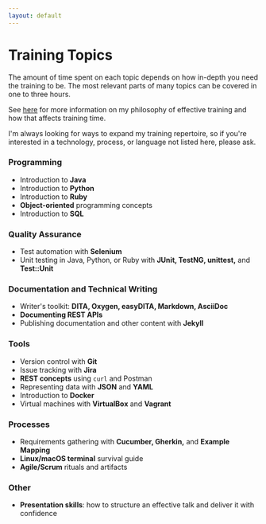 ```yaml
---
layout: default
---
```


# Training Topics

The amount of time spent on each topic depends on how in-depth you need the training to be. The most relevant parts of many topics can be covered in one to three hours. 

See [here](#approach.html) for more information on my philosophy of effective training and how that affects training time.

I'm always looking for ways to expand my training repertoire, so if you're interested in a technology, process, or language not listed here, please ask.

### Programming

+ Introduction to **Java**
+ Introduction to **Python**
+ Introduction to **Ruby**
+ **Object-oriented** programming concepts
+ Introduction to **SQL**

### Quality Assurance

+ Test automation with **Selenium**
+ Unit testing in Java, Python, or Ruby with **JUnit, TestNG, unittest,** and **Test::Unit**

### Documentation and Technical Writing

+ Writer's toolkit: **DITA, Oxygen, easyDITA, Markdown, AsciiDoc**
+ **Documenting REST APIs**
+ Publishing documentation and other content with **Jekyll**

### Tools

+ Version control with **Git**
+ Issue tracking with **Jira**
+ **REST concepts** using `curl` and Postman
+ Representing data with **JSON** and **YAML**
+ Introduction to **Docker**
+ Virtual machines with **VirtualBox** and **Vagrant**

### Processes

+ Requirements gathering with **Cucumber, Gherkin,** and **Example Mapping**
+ **Linux/macOS terminal** survival guide
+ **Agile/Scrum** rituals and artifacts

### Other

+ **Presentation skills**: how to structure an effective talk and deliver it with confidence
